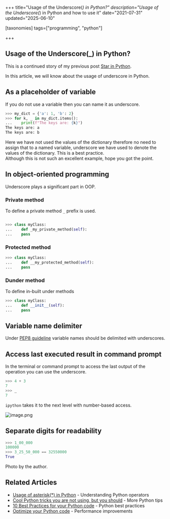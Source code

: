 +++
title="Usage of the Underscore(_) in Python?"
description="Usage of the Underscore(_) in Python and how to use it"
date="2021-07-31"
updated="2025-06-10"

[taxonomies]
tags=["programming", "python"]

+++
## Usage of the Underscore(_) in Python?

This is a continued story of my previous post [Star in Python](https://soumendrak.hashnode.dev/the-python-star).

In this article, we will know about the usage of underscore in Python.


## As a placeholder of variable

If you do not use a variable then you can name it as underscore.

``` python
>>> my_dict = {'a': 1, 'b': 2}
>>> for k, _ in my_dict.items():
...    print(f"The keys are: {k}")
The keys are: a
The keys are: b
```
Here we have not used the values of the dictionary therefore no need to assign that to a named variable, underscore we have used to denote the values of the dictionary. This is a best practice.  
Although this is not such an excellent example, hope you got the point.

## In object-oriented programming

Underscore plays a significant part in OOP.

### Private method

To define a private method `_` prefix is used.

``` python

>>> class myClass:
...    def _my_private_method(self):
...    pass

```

### Protected method

``` python
>>> class myClass:
...    def __my_protected_method(self):
...    pass

```

### Dunder method

To define in-built under methods

``` python
>>> class myClass:
...    def __init__(self):
...    pass

```

## Variable name delimiter

Under [PEP8 guideline](https://www.python.org/dev/peps/pep-0008/#method-names-and-instance-variables) variable names should be delimited with underscores.

## Access last executed result in command prompt

In the terminal or command prompt to access the last output of the operation you can use the underscore.

``` python
>>> 4 + 3
7
>>> _
7
```
`ipython` takes it to the next level with number-based access.


![image.png](https://cdn.hashnode.com/res/hashnode/image/upload/v1640205151011/eewaoMSyA.png)

## Separate digits for readability

``` python
>>> 1_00_000
100000
>>> 3_25_50_000 == 32550000
True
```

Photo by the author.

## Related Articles
- [Usage of asterisk(*) in Python](@/blog/usage-of-asterik-in-python.md) - Understanding Python operators
- [Cool Python tricks you are not using, but you should](@/blog/cool-python-tricks-you-are-not-using-but-you-should.md) - More Python tips
- [10 Best Practices for your Python code](@/blog/10-best-practices-for-your-python-code.md) - Python best practices
- [Optimize your Python code](@/blog/optimize-your-python-code.md) - Performance improvements
